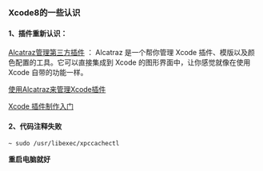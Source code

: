 ### Xcode8的一些认识

#### 1、插件重新认识：

[Alcatraz管理第三方插件](https://github.com/alcatraz/Alcatraz) ： Alcatraz 是一个帮你管理 Xcode 插件、模版以及颜色配置的工具。它可以直接集成到 Xcode 的图形界面中，让你感觉就像在使用 Xcode 自带的功能一样。

[使用Alcatraz来管理Xcode插件](http://blog.devtang.com/2014/03/05/use-alcatraz-to-manage-xcode-plugins/)

[Xcode 插件制作入门](https://onevcat.com/2013/02/xcode-plugin/) 



#### 2、代码注释失败

```shell
~ sudo /usr/libexec/xpccachectl		
```

**重启电脑就好**





